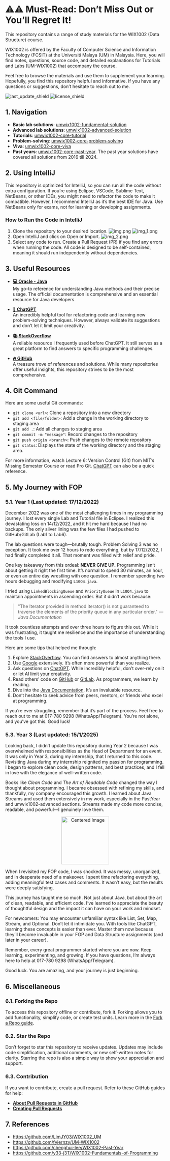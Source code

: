 # ⚠️⚠ Must-Read: Don’t Miss Out or You’ll Regret It!

This repository contains a range of study materials for the WIX1002 (Data Structure) course.

WIX1002 is offered by the Faculty of Computer Science and Information Technology (FCSIT) at the Universiti Malaya (UM) in Malaysia. Here, you will find notes, questions, source code, and detailed explanations for Tutorials and Labs (UM-WIX1002) that accompany the course.

Feel free to browse the materials and use them to supplement your learning. Hopefully, you find this repository helpful and informative. If you have any questions or suggestions, don’t hesitate to reach out to me.

![last_update_shield](https://img.shields.io/badge/Last%20Update-January%202024-orange)
![license_shield](https://img.shields.io/github/license/fyiernzy/UM-WIA1002)

## 1. Navigation

- **Basic lab solutions**: [umwix1002-fundamental-solution](https://github.com/The-Missing-UMCS/UM-WIX1002/tree/refactor/umwix1002-fundamental/src/main/java/com/umwix1002/solution/lab)
- **Advanced lab solutions**: [umwix1002-advanced-solution](https://github.com/The-Missing-UMCS/UM-WIX1002/tree/refactor/umwix1002-advanced/src/main/java/com/umwix1002/solution/lab)
- **Tutorials**: [umwix1002-core-tutorial](https://github.com/The-Missing-UMCS/UM-WIX1002/tree/refactor/umwix1002-core/src/main/java/com/umwix1002/solution/tutorial)
- **Problem-solving**: [umwix1002-core-problem-solving](https://github.com/The-Missing-UMCS/UM-WIX1002/tree/refactor/umwix1002-core/src/main/java/com/umwix1002/solution/problemsolving)
- **Viva**: [umwix1002-core-viva](https://github.com/The-Missing-UMCS/UM-WIX1002/tree/refactor/umwix1002-core/src/main/java/com/umwix1002/solution/viva)
- **Past years**: [umwix1002-core-past-year](https://github.com/The-Missing-UMCS/UM-WIX1002/tree/refactor/umwix1002-core/src/main/java/com/umwix1002/solution/pastyear). The past year solutions have covered all solutions from 2016 till 2024.

## 2. Using IntelliJ

This repository is optimized for IntelliJ, so you can run all the code without extra configuration. If you’re using Eclipse, VSCode, Sublime Text, NetBeans, or other IDEs, you might need to refactor the code to make it compatible. However, I recommend IntelliJ as it’s the best IDE for Java. Use NetBeans only for exams, not for learning or developing assignments.

### How to Run the Code in IntelliJ


1. Clone the repository to your desired location.
![img.png](imgs/img.png)
![img_1.png](imgs/img_1.png)
2. Open IntelliJ and click on Open or Import.
![img_2.png](imgs/img_2.png)
3. Select any code to run. Create a Pull Request (PR) if you find any errors when running the code. All code is designed to be self-contained, meaning it should run independently without dependencies.

## 3. Useful Resources

- **[💻 Oracle - Java](https://docs.oracle.com/javase/tutorial/)**  
  My go-to reference for understanding Java methods and their precise usage. The official documentation is comprehensive and an essential resource for Java developers.

- **[🤖 ChatGPT](https://openai.com/blog/chatgpt/)**  
  An incredibly helpful tool for refactoring code and learning new problem-solving techniques. However, always validate its suggestions and don’t let it limit your creativity.

- **[📚 StackOverflow](https://stackoverflow.com/)**  
  A reliable resource I frequently used before ChatGPT. It still serves as a great platform to find answers to specific programming challenges.

- **[🔥 GitHub](https://github.com/)**  
  A treasure trove of references and solutions. While many repositories offer useful insights, this repository strives to be the most comprehensive.

## 4. Git Command

Here are some useful Git commands:

- `git clone <url>`: Clone a repository into a new directory
- `git add <file/folder>`: Add a change in the working directory to staging area
- `git add .`: Add all changes to staging area
- `git commit -m "message"`: Record changes to the repository
- `git push origin <branch>`: Push changes to the remote repository
- `git status`: Displays the state of the working directory and the staging area.

For more information, watch Lecture 6: Version Control (Git) from MIT’s Missing Semester Course or read Pro Git. [ChatGPT](https://chatgpt.com/) can also be a quick reference.

## 5. My Journey with FOP

### 5.1. Year 1 (Last updated: 17/12/2022)

December 2022 was one of the most challenging times in my programming journey. I lost every single Lab and Tutorial file in Eclipse. I realized this devastating loss on 14/12/2022, and it hit me hard because I had no backups. The only silver lining was the few files I had pushed to GitHub/GitLab (Lab1 to Lab6).

The lab questions were tough—brutally tough. Problem Solving 3 was no exception. It took me over 12 hours to redo everything, but by 17/12/2022, I had finally completed it all. That moment was filled with relief and pride.

One key takeaway from this ordeal: **NEVER GIVE UP.** Programming isn’t about getting it right the first time. It’s normal to spend 30 minutes, an hour, or even an entire day wrestling with one question. I remember spending two hours debugging and modifying `L10Q4.java`.

I tried using `LinkedBlockingQueue` and `PriorityQueue` in `L10Q4.java` to maintain appointments in ascending order. But it didn’t work because:

> "The Iterator provided in method iterator() is not guaranteed to traverse the elements of the priority queue in any particular order." — *Java Documentation*

It took countless attempts and over three hours to figure this out. While it was frustrating, it taught me resilience and the importance of understanding the tools I use.

Here are some tips that helped me through:

1. Explore [StackOverflow](https://stackoverflow.com/). You can find answers to almost anything there.
2. Use [Google](https://www.google.com/) extensively. It’s often more powerful than you realize.
3. Ask questions on [ChatGPT](https://openai.com/blog/chatgpt/). While incredibly helpful, don’t over-rely on it or let AI limit your creativity.
4. Read others’ code on [GitHub](https://github.com/) or [GitLab](https://gitlab.com/). As programmers, we learn by reading.
5. Dive into the [Java Documentation](https://docs.oracle.com/javase/7/docs/api/). It’s an invaluable resource.
6. Don’t hesitate to seek advice from peers, mentors, or friends who excel at programming.

If you’re ever struggling, remember that it’s part of the process. Feel free to reach out to me at 017-780 9298 (WhatsApp/Telegram). You’re not alone, and you’ve got this. Good luck!

### 5.3. Year 3 (Last updated: 15/1/2025)

Looking back, I didn’t update this repository during Year 2 because I was overwhelmed with responsibilities as the Head of Department for an event. It was only in Year 3, during my internship, that I returned to this code. Revisiting Java during my internship reignited my passion for programming. I began to explore clean code, design patterns, and best practices, and I fell in love with the elegance of well-written code.

Books like *Clean Code* and *The Art of Readable Code* changed the way I thought about programming. I became obsessed with refining my skills, and thankfully, my company encouraged this growth. I learned about Java Streams and used them extensively in my work, especially in the PastYear and umwix1002-advanced sections. Streams made my code more concise, readable, and powerful—I genuinely love them.

<div style="text-align: center;">
    <img src="imgs/img_3.png" alt="Centered Image" style="width: 150px;">
</div>

When I revisited my FOP code, I was shocked. It was messy, unorganized, and in desperate need of a makeover. I spent time refactoring everything, adding meaningful test cases and comments. It wasn’t easy, but the results were deeply satisfying.

This journey has taught me so much. Not just about Java, but about the art of clean, readable, and efficient code. I’ve learned to appreciate the beauty of thoughtful design and the impact it can have on your work and mindset.

For newcomers: You may encounter unfamiliar syntax like List, Set, Map, Stream, and Optional. Don’t let it intimidate you. With tools like ChatGPT, learning these concepts is easier than ever. Master them now because they’ll become invaluable in your FOP and Data Structure assignments (and later in your career).

Remember, every great programmer started where you are now. Keep learning, experimenting, and growing. If you have questions, I’m always here to help at 017-780 9298 (WhatsApp/Telegram).

Good luck. You are amazing, and your journey is just beginning.



## 6. Miscellaneous

### 6.1. Forking the Repo

To access this repository offline or contribute, fork it. Forking allows you to add functionality, simplify code, or create test units. Learn more in the [Fork a Repo guide](https://docs.github.com/en/pull-requests/collaborating-with-pull-requests/working-with-forks/fork-a-repo).

### 6.2. Star the Repo

Don’t forget to star this repository to receive updates. Updates may include code simplification, additional comments, or new self-written notes for clarity. Starring the repo is also a simple way to show your appreciation and support.

### 6.3. Contribution

If you want to contribute, create a pull request. Refer to these GitHub guides for help:

* [**About Pull Requests in GitHub**](https://docs.github.com/en/pull-requests/collaborating-with-pull-requests/proposing-changes-to-your-work-with-pull-requests/about-pull-requests)
* [**Creating Pull Requests**](https://docs.github.com/en/pull-requests/collaborating-with-pull-requests/proposing-changes-to-your-work-with-pull-requests/creating-a-pull-request)

## 7. References

- <https://github.com/LimJY03/WIX1002_UM>
- <https://github.com/fyiernzy/UM-WIX1002>
- <https://github.com/chenghui-lee/WIX1002-Past-Year>
- <https://github.com/y33-j3T/WIX1002-Fundamentals-of-Programming>

